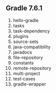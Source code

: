## Gradle 7.6.1

1. hello-gradle
2. tasks
3. task-dependency
4. plugins
5. source-sets
6. java-compatibility
7. javadocs
8. file-repository
9. constants
10. remote-repository
11. multi-project
12. test-cases
13. gradle-wrapper
